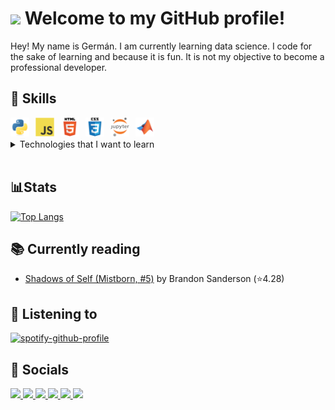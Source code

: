 # <img src="https://i.imgur.com/oCnBNlC.gif" width="40"> Welcome to my GitHub profile! 
Hey! My name is Germán. I am currently learning data science.
I code for the sake of learning and because it is fun. It is not my objective to become a professional developer.

## 🧰 Skills
<img align="left" alt="Python" width="30px" style="padding-right:10px;" src="https://raw.githubusercontent.com/devicons/devicon/v2.15.1/icons/python/python-original.svg"/>
<img align="left" alt="Javascript" width="30px" style="padding-right:10px;" src="https://raw.githubusercontent.com/devicons/devicon/v2.15.1/icons/javascript/javascript-original.svg"/>
<img align="left" alt="HTML5" width="30px" style="padding-right:10px;" src="https://raw.githubusercontent.com/devicons/devicon/v2.15.1/icons/html5/html5-original-wordmark.svg"/>
<img align="left" alt="CSS3" width="30px" style="padding-right:10px;" src="https://raw.githubusercontent.com/devicons/devicon/v2.15.1/icons/css3/css3-original-wordmark.svg"/>
<img align="left" alt="Jupyter" width="30px" style="padding-right:10px;" src="https://raw.githubusercontent.com/devicons/devicon/v2.15.1/icons/jupyter/jupyter-original-wordmark.svg"/>
<img align="left" alt="Matlab" width="30px" style="padding-right:10px;" src="https://raw.githubusercontent.com/devicons/devicon/v2.15.1/icons/matlab/matlab-original.svg">
<br/>
<br/>

<details><summary>Technologies that I want to learn</summary>
  <br/>
  <img align="left" alt="Svelte" width="30px" style="padding-right:10px;" src="https://raw.githubusercontent.com/devicons/devicon/v2.15.1/icons/svelte/svelte-original.svg">
  <img align="left" alt="Tailwind" width="30px" style="padding-right:10px;" src="https://raw.githubusercontent.com/devicons/devicon/v2.15.1/icons/tailwindcss/tailwindcss-plain.svg">
  <img align="left" alt="Electron" width="30px" style="padding-right:10px;" src="https://raw.githubusercontent.com/devicons/devicon/v2.15.1/icons/electron/electron-original.svg">
</details>

<br/>

## 📊Stats
[![Top Langs](https://github-readme-stats.vercel.app/api/top-langs/?username=GermanHeim&theme=tokyonight&layout=compact)](https://github.com/anuraghazra/github-readme-stats)

## 📚 Currently reading 
<!-- GOODREADS-LIST:START -->
- [Shadows of Self (Mistborn, #5)](https://www.goodreads.com/review/show/4000809065?utm_medium=api&utm_source=rss) by Brandon Sanderson (⭐️4.28)
<!-- GOODREADS-LIST:END -->

## 🎵 Listening to
[![spotify-github-profile](https://spotify-github-profile.vercel.app/api/view?uid=11131425967&cover_image=true&theme=novatorem&show_offline=false&background_color=121212&bar_color=53b14f&bar_color_cover=false)](https://spotify-github-profile.vercel.app/api/view?uid=11131425967&redirect=true)


## 🔗 Socials 
<a href="https://germanheim.com">
<img src="https://img.shields.io/badge/Website-germanheim.com-blue?style=for-the-badge">
</a>
<a href="mailto:contacto@germanheim.com">
<img src="https://img.shields.io/badge/Email-contacto%40germanheim.com-red?style=for-the-badge&logo=gmail">
</a>
<a href="https://www.kaggle.com/germnheim">
<img src="https://img.shields.io/badge/Kaggle-@germnheim-blue?style=for-the-badge&logo=kaggle">
</a>
<a href="https://stackoverflow.com/users/15286056/germanheim">
<img src="https://img.shields.io/badge/Stackoverflow-GermanHeim-orange?style=for-the-badge&logo=stackoverflow">
</a>
<a href="https://cssbattle.dev/player/germanheim">
<img src="https://img.shields.io/badge/CSS_Battles-@germanheim-yellow?style=for-the-badge&logo=css3">
</a>
<a href="https://www.goodreads.com/user/show/79866487-germ-n-heim">
<img src="https://img.shields.io/badge/GoodReads-germ%C3%A1n_heim-yellow?style=for-the-badge&logo=goodreads">
</a>

